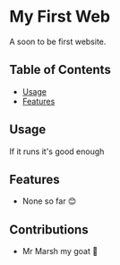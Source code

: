 # My First Web

A soon to be first website.

## Table of Contents

- [Usage](#usage)
- [Features](#features)

## Usage

If it runs it's good enough

## Features

- None so far 😊

## Contributions
- Mr Marsh my goat 🐐